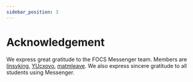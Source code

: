 ```yaml
---
sidebar_position: 3
---
```


# Acknowledgement

We express great gratitude to the FOCS Messenger team. Members are [linsyking](mailto:linsy_king@sjtu.edu.cn), [YUcxovo](mailto:junglcuxo@sjtu.edu.cn), [matmleave](mailto:www125@sjtu.edu.cn). We also express sincere gratitude to all students using Messenger.
